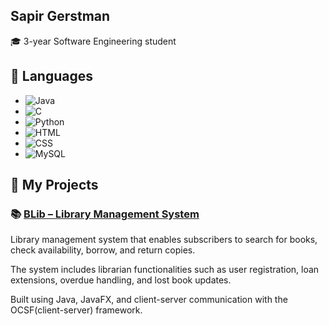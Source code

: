 ## Sapir Gerstman

🎓 3-year Software Engineering student

## 🔧 Languages
- ![Java](https://img.shields.io/badge/Java-%23A9A9A9.svg)
- ![C](https://img.shields.io/badge/C-%23A9A9A9.svg)
- ![Python](https://img.shields.io/badge/Python-%23A9A9A9.svg)
- ![HTML](https://img.shields.io/badge/HTML-%23A9A9A9.svg)
- ![CSS](https://img.shields.io/badge/CSS-%23A9A9A9.svg)
- ![MySQL](https://img.shields.io/badge/MySQL-%23A9A9A9.svg)

## 📂 My Projects
### 📚 [BLib – Library Management System](https://github.com/Method-for-Software-System-Development/BLib4)
Library management system that enables subscribers to search for books, check availability, borrow, and return copies. 

The system includes librarian functionalities such as user registration, loan extensions, overdue handling, and lost book updates.

Built using Java, JavaFX, and client-server communication with the OCSF(client-server) framework. 
